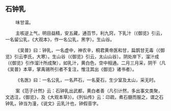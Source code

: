 ## 石钟乳
<p>&emsp;&emsp;
味甘温。
</p>
<p>&emsp;&emsp;
主咳逆上气，明目益精，安五藏，通百节，利九窍，下乳汁（《御览》引云，一名留公乳，《大观本》，作一名公乳，黑字）。生山谷。
</p>
<p>&emsp;&emsp;
《吴普》曰：钟乳，一名虚中，神农辛，桐君黄帝医和甘，扁鹊甘无毒（《御览》引云李氏，大寒）。生山谷（《御览》引云，太山山谷）。阴处岸下，溜汁成（《御览》引作溜汁所成聚），如乳汁，黄白色，空中相通。二月三月采，阴干（凡《吴普》本草，掌禹锡所引者不复注，惟注其出《御览》诸书者）。
</p>
<p>&emsp;&emsp;
《名医》曰：一名公乳，一名芦石，一名夏石，生少室及太山，采无时。
</p>
<p>&emsp;&emsp;
案《范子计然》云：石钟乳出武都，黄白者善（凡引计然，多出事文类聚，文选注，《御览》，及《大观本草》）。《列仙传》云：卬疏，煮石髓而服之，谓之石钟乳，钟当为潼，《说文》云乳汁也，钟假音字。
</p>